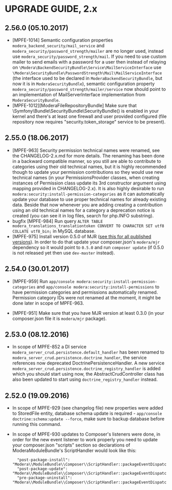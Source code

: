 # UPGRADE GUIDE, 2.x

## 2.56.0 (05.10.2017)

* [MPFE-1014] Semantic configuration properties `modera_backend_security/mail_service` and `modera_security/password_strength/mailer`
 are no longer used, instead use `modera_security/password_strength/mail`. If you need to use custom mailer to send
 emails with a password for a user then instead of relaying on `\Modera\BackendSecurityBundle\Service\MailServiceInterface` use
 `\Modera\SecurityBundle\PasswordStrength\Mail\MailServiceInterface` (the interface used to be declared in `ModeraBackendSecurityBundle`, 
 but now it is in `ModeraSecurityBundle`), semantic configuration property `modera_security/password_strength/mailer/service` now 
 should point to an implementation of MailServerInterface implementation from `ModeraSecurityBundle`.
* [MPFE-1012][ModeraFileRepositoryBundle] Make sure that \Symfony\Bundle\SecurityBundle\SecurityBundle() is enabled in
your kernel and there's at least one firewall and user provided configured (file repository now requires
"security.token_storage" service to be present).

## 2.55.0 (18.06.2017)

* [MPFE-963] Security permission technical names were renamed, see the CHANGELOG-2.x.md for more details. The renaming
  has been done in a backward compatible manner, so you still are able to contribute to categories using their
  old technical names, but it is highly recommended though to update your permission contributions so they would
  use new technical names (in your PermissionsProvider classes, when creating instances of Permission class update its
  3rd constructor argument using mapping provided in CHANGELOG-2.x). It is also highly desirable to run 
  `modera:security:install-permission-categories` as it can automatically update your database to use proper technical 
  names for already existing data. Beside that now whenever you are adding creating a contribution using an old technical 
  names for a category a deprecation notice is created (you can see it in log files, search for php.INFO substring).
* bugfix [MPFE-984] Run query `ALTER TABLE modera_translations_translationtoken CONVERT TO CHARACTER SET utf8 COLLATE utf8_bin;` 
  in MySQL database.
* [MPFE-975] Install version 0.5.0 of MJR ([see this for all published versions](https://mjr-archives.dev.modera.org/)). 
  In order to do that update your composer.json's `modera/mjr` dependency so it would point to `0.5.0` and run `composer update`
  (if 0.5.0 is not released yet then use `dev-master` instead).

## 2.54.0 (30.01.2017)

* [MPFE-959] Run `app/console modera:security:install-permission-categories` and 
  `app/console modera:security:install-permissions` to have permission categories and permissions automatically renamed.
  Permission category IDs were not renamed at the moment, it might be done later in scope of MPFE-963.
    
* [MPFE-951] Make sure that you have MJR version at least 0.3.0 (in your composer.json file it is `modera/mjr` package).

## 2.53.0 (08.12.2016)

* In scope of MPFE-852 a DI service `modera_server_crud.persistence.default_handler` has been renamed to 
`modera_server_crud.persistence.doctrine_handler`, the service references now deprecated DoctrinePersistenceHandler. A new
service `modera_server_crud.persistence.doctrine_registry_handler` is added which you should start using now, the
AbstractCrudController class has also been updated to start using `doctrine_registry_handler` instead.

## 2.52.0 (19.09.2016)

* In scope of MPFE-929 (see changelog file) new properties were added to StoredFile entity, database schema update is 
required - `app/console doctrine:schema:update --force`, make sure to backup database before running this command. 
* In scope of MPFE-930 updates to Composer's listeners were done, in order for the new event listener to work properly
you need to update your composer.json "scripts" section so declarations of ModeraModuleBundle's ScriptHandler would look
like this:

        "post-package-install": "Modera\\ModuleBundle\\Composer\\ScriptHandler::packageEventDispatcher",
        "post-package-update": "Modera\\ModuleBundle\\Composer\\ScriptHandler::packageEventDispatcher",
        "pre-package-uninstall": "Modera\\ModuleBundle\\Composer\\ScriptHandler::packageEventDispatcher",
